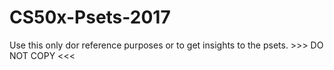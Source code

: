 # CS50x-Psets-2017
 Use this only dor reference purposes or to get insights
 to the psets. >>> DO NOT COPY <<<